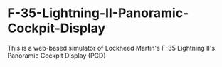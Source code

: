 # F-35-Lightning-II-Panoramic-Cockpit-Display
This is a web-based simulator of Lockheed Martin's F-35 Lightning II's Panoramic Cockpit Display (PCD)
